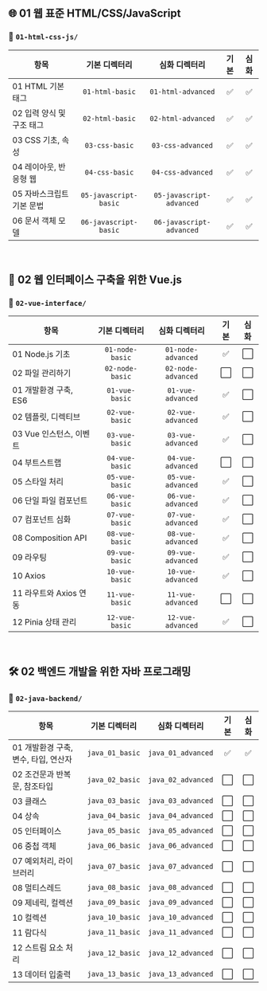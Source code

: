 ## 🌐 01 웹 표준 HTML/CSS/JavaScript
### 📁 `01-html-css-js/`

| 항목                    | 기본 디렉터리        | 심화 디렉터리         | 기본 | 심화 |
|-------------------------|:---------------:|:------------------:|:----:|:----:|
| 01 HTML 기본 태그      | `01-html-basic`      | `01-html-advanced`     | ✅   | ✅   |
| 02 입력 양식 및 구조 태그 | `02-html-basic`      | `02-html-advanced`     | ✅   | ✅   |
| 03 CSS 기초, 속성      | `03-css-basic`       | `03-css-advanced`      | ✅   | ✅   |
| 04 레이아웃, 반응형 웹 | `04-css-basic`       | `04-css-advanced`      | ✅   | ✅   |
| 05 자바스크립트 기본 문법 | `05-javascript-basic` | `05-javascript-advanced` | ✅ | ✅ |
| 06 문서 객체 모델 | `06-javascript-basic` | `06-javascript-advanced` | ✅ | ✅ |

<br>

## 🧩 02 웹 인터페이스 구축을 위한 Vue.js  
### 📁 `02-vue-interface/`

| 항목                        | 기본 디렉터리        | 심화 디렉터리          | 기본 | 심화 |
|-----------------------------|:---------------:|:------------------:|:----:|:----:|
| 01 Node.js 기초            | `01-node-basic`      | `01-node-advanced`      | ✅   | ⬜️   |
| 02 파일 관리하기           | `02-node-basic`      | `02-node-advanced`      | ⬜️   | ⬜️   |
| 01 개발환경 구축, ES6      | `01-vue-basic`       | `01-vue-advanced`       | ✅   | ⬜️   |
| 02 템플릿, 디렉티브        | `02-vue-basic`       | `02-vue-advanced`       | ✅   | ⬜️   |
| 03 Vue 인스턴스, 이벤트    | `03-vue-basic`       | `03-vue-advanced`       | ✅   | ⬜️   |
| 04 부트스트랩              | `04-vue-basic`       | `04-vue-advanced`       | ⬜️   | ⬜️   |
| 05 스타일 처리             | `05-vue-basic`       | `05-vue-advanced`       | ✅   | ⬜️   |
| 06 단일 파일 컴포넌트      | `06-vue-basic`       | `06-vue-advanced`       | ✅   | ⬜️   |
| 07 컴포넌트 심화           | `07-vue-basic`       | `07-vue-advanced`       | ✅   | ⬜️   |
| 08 Composition API         | `08-vue-basic`       | `08-vue-advanced`       | ✅   | ⬜️   |
| 09 라우팅                  | `09-vue-basic`       | `09-vue-advanced`       | ✅   | ⬜️   |
| 10 Axios                   | `10-vue-basic`       | `10-vue-advanced`       | ✅   | ⬜️   |
| 11 라우트와 Axios 연동     | `11-vue-basic`       | `11-vue-advanced`       | ⬜️   | ⬜️   |
| 12 Pinia 상태 관리         | `12-vue-basic`       | `12-vue-advanced`       | ✅   | ⬜️   |

<br>

## 🛠️ 02 백엔드 개발을 위한 자바 프로그래밍  
### 📁 `02-java-backend/`

| 항목                              | 기본 디렉터리       | 심화 디렉터리        | 기본 | 심화 |
|-----------------------------------|:------------------:|:------------------:|:----:|:----:|
| 01 개발환경 구축, 변수, 타입, 연산자 | `java_01_basic`     | `java_01_advanced`  | ✅   | ✅   |
| 02 조건문과 반복문, 참조타입        | `java_02_basic`     | `java_02_advanced`  | ⬜️   | ⬜️   |
| 03 클래스                          | `java_03_basic`     | `java_03_advanced`  | ⬜️   | ⬜️   |
| 04 상속                           | `java_04_basic`     | `java_04_advanced`  | ⬜️   | ⬜️   |
| 05 인터페이스                     | `java_05_basic`     | `java_05_advanced`  | ⬜️   | ⬜️   |
| 06 중첩 객체                      | `java_06_basic`     | `java_06_advanced`  | ⬜️   | ⬜️   |
| 07 예외처리, 라이브러리            | `java_07_basic`     | `java_07_advanced`  | ⬜️   | ⬜️   |
| 08 멀티스레드                     | `java_08_basic`     | `java_08_advanced`  | ⬜️   | ⬜️   |
| 09 제네릭, 컬렉션                 | `java_09_basic`     | `java_09_advanced`  | ⬜️   | ⬜️   |
| 10 컬렉션                         | `java_10_basic`     | `java_10_advanced`  | ⬜️   | ⬜️   |
| 11 람다식                         | `java_11_basic`     | `java_11_advanced`  | ⬜️   | ⬜️   |
| 12 스트림 요소 처리               | `java_12_basic`     | `java_12_advanced`  | ⬜️   | ⬜️   |
| 13 데이터 입출력                  | `java_13_basic`     | `java_13_advanced`  | ⬜️   | ⬜️   |


